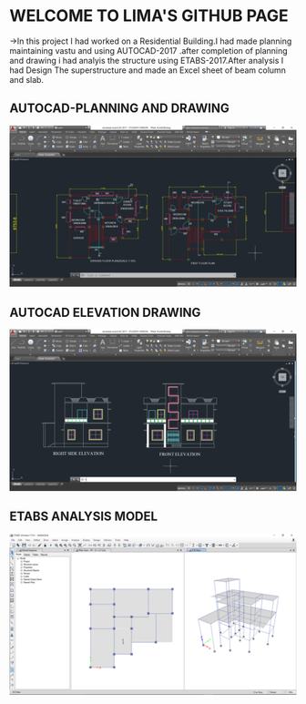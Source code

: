 <h1>WELCOME TO LIMA'S GITHUB PAGE</h1>
->In this project I had worked on a Residential Building.I had made planning maintaining
  vastu and using AUTOCAD-2017 .after completion of planning and drawing i had analyis the
  structure using ETABS-2017.After analysis I had Design The superstructure and made an Excel 
  sheet of beam column and slab.
  
  <h2>AUTOCAD-PLANNING AND DRAWING</h2>
  
  ![Logo](/1.png)
  
  <h2>AUTOCAD ELEVATION DRAWING</h2>
  
  ![elevation](/2.png)
  
  
  <h2>ETABS ANALYSIS MODEL</h2>
  
  ![eTABS](/3.png)
